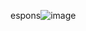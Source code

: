 espons![image](https://user-images.githubusercontent.com/61868498/140293934-fefc3a0e-707f-4a84-baa3-a1faa78f5280.png)
